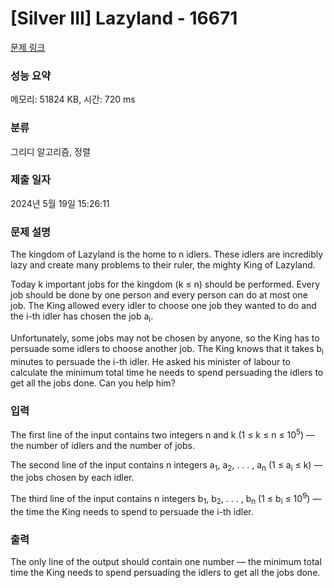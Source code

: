 # [Silver III] Lazyland - 16671 

[문제 링크](https://www.acmicpc.net/problem/16671) 

### 성능 요약

메모리: 51824 KB, 시간: 720 ms

### 분류

그리디 알고리즘, 정렬

### 제출 일자

2024년 5월 19일 15:26:11

### 문제 설명

<p>The kingdom of Lazyland is the home to n idlers. These idlers are incredibly lazy and create many problems to their ruler, the mighty King of Lazyland.</p>

<p>Today k important jobs for the kingdom (k ≤ n) should be performed. Every job should be done by one person and every person can do at most one job. The King allowed every idler to choose one job they wanted to do and the i-th idler has chosen the job a<sub>i</sub>.</p>

<p>Unfortunately, some jobs may not be chosen by anyone, so the King has to persuade some idlers to choose another job. The King knows that it takes b<sub>i</sub> minutes to persuade the i-th idler. He asked his minister of labour to calculate the minimum total time he needs to spend persuading the idlers to get all the jobs done. Can you help him?</p>

### 입력 

 <p>The first line of the input contains two integers n and k (1 ≤ k ≤ n ≤ 10<sup>5</sup>) — the number of idlers and the number of jobs.</p>

<p>The second line of the input contains n integers a<sub>1</sub>, a<sub>2</sub>, . . . , a<sub>n</sub> (1 ≤ a<sub>i</sub> ≤ k) — the jobs chosen by each idler.</p>

<p>The third line of the input contains n integers b<sub>1</sub>, b<sub>2</sub>, . . . , b<sub>n</sub> (1 ≤ b<sub>i</sub> ≤ 10<sup>9</sup>) — the time the King needs to spend to persuade the i-th idler.</p>

### 출력 

 <p>The only line of the output should contain one number — the minimum total time the King needs to spend persuading the idlers to get all the jobs done.</p>

